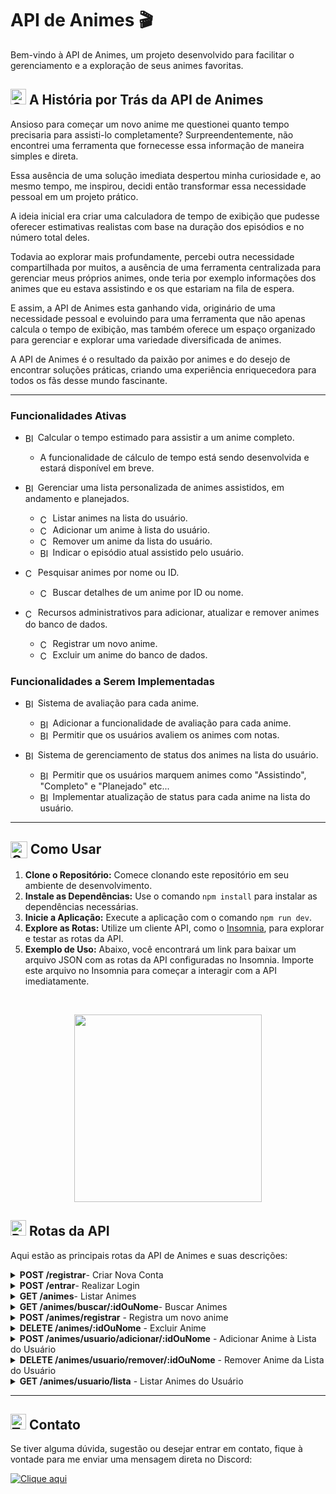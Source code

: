 # API de Animes 🎬

Bem-vindo à API de Animes, um projeto desenvolvido para facilitar o gerenciamento e a exploração de seus animes favoritas.

## <img src="https://raw.githubusercontent.com/Tarikul-Islam-Anik/Animated-Fluent-Emojis/master/Emojis/Objects/Open%20Book.png" alt="Open Book" width="25" height="25" align="baseline"/> A História por Trás da API de Animes

Ansioso para começar um novo anime me questionei quanto tempo precisaria para assisti-lo completamente? Surpreendentemente, não encontrei uma ferramenta que fornecesse essa informação de maneira simples e direta.

Essa ausência de uma solução imediata despertou minha curiosidade e, ao mesmo tempo, me inspirou, decidi então transformar essa necessidade pessoal em um projeto prático. 

A ideia inicial era criar uma calculadora de tempo de exibição que pudesse oferecer estimativas realistas com base na duração dos episódios e no número total deles.

Todavia ao explorar mais profundamente, percebi outra necessidade compartilhada por muitos, a ausência de uma ferramenta centralizada para gerenciar meus próprios animes, onde teria por exemplo informações dos animes que eu estava assistindo e os que estariam na fila de espera.

E assim, a API de Animes esta ganhando vida, originário de uma necessidade pessoal e evoluindo para uma ferramenta que não apenas calcula o tempo de exibição, mas também oferece um espaço organizado para gerenciar e explorar uma variedade diversificada de animes.

A API de Animes é o resultado da paixão por animes e do desejo de encontrar soluções práticas, criando uma experiência enriquecedora para todos os fãs desse mundo fascinante.

---

### Funcionalidades Ativas

- <img src="https://raw.githubusercontent.com/Tarikul-Islam-Anik/Animated-Fluent-Emojis/master/Emojis/Symbols/Black%20Large%20Square.png" alt="Black Large Square" width="16" align="center" /> Calcular o tempo estimado para assistir a um anime completo.
  - A funcionalidade de cálculo de tempo está sendo desenvolvida e estará disponível em breve.

- <img src="https://raw.githubusercontent.com/Tarikul-Islam-Anik/Animated-Fluent-Emojis/master/Emojis/Symbols/Black%20Large%20Square.png" alt="Black Large Square" width="16" align="center" /> Gerenciar uma lista personalizada de animes assistidos, em andamento e planejados.
   - <img src="https://raw.githubusercontent.com/Tarikul-Islam-Anik/Animated-Fluent-Emojis/master/Emojis/Symbols/Check%20Mark%20Button.png" alt="Check Mark Button" width="16" align="center"/> Listar animes na lista do usuário.
   - <img src="https://raw.githubusercontent.com/Tarikul-Islam-Anik/Animated-Fluent-Emojis/master/Emojis/Symbols/Check%20Mark%20Button.png" alt="Check Mark Button" width="16" align="center"/> Adicionar um anime à lista do usuário.
   - <img src="https://raw.githubusercontent.com/Tarikul-Islam-Anik/Animated-Fluent-Emojis/master/Emojis/Symbols/Check%20Mark%20Button.png" alt="Check Mark Button" width="16" align="center"/> Remover um anime da lista do usuário.
  - <img src="https://raw.githubusercontent.com/Tarikul-Islam-Anik/Animated-Fluent-Emojis/master/Emojis/Symbols/Black%20Large%20Square.png" alt="Black Large Square" width="16" align="center" /> Indicar o episódio atual assistido pelo usuário.

- <img src="https://raw.githubusercontent.com/Tarikul-Islam-Anik/Animated-Fluent-Emojis/master/Emojis/Symbols/Check%20Mark%20Button.png" alt="Check Mark Button" width="16" align="center"/> Pesquisar animes por nome ou ID.
  - <img src="https://raw.githubusercontent.com/Tarikul-Islam-Anik/Animated-Fluent-Emojis/master/Emojis/Symbols/Check%20Mark%20Button.png" alt="Check Mark Button" width="16" align="center"/> Buscar detalhes de um anime por ID ou nome.
- <img src="https://raw.githubusercontent.com/Tarikul-Islam-Anik/Animated-Fluent-Emojis/master/Emojis/Symbols/Check%20Mark%20Button.png" alt="Check Mark Button" width="16" align="center"/> Recursos administrativos para adicionar, atualizar e remover animes do banco de dados.
  - <img src="https://raw.githubusercontent.com/Tarikul-Islam-Anik/Animated-Fluent-Emojis/master/Emojis/Symbols/Check%20Mark%20Button.png" alt="Check Mark Button" width="16" align="center"/> Registrar um novo anime.
  - <img src="https://raw.githubusercontent.com/Tarikul-Islam-Anik/Animated-Fluent-Emojis/master/Emojis/Symbols/Check%20Mark%20Button.png" alt="Check Mark Button" width="16" align="center"/> Excluir um anime do banco de dados.

### Funcionalidades a Serem Implementadas

- <img src="https://raw.githubusercontent.com/Tarikul-Islam-Anik/Animated-Fluent-Emojis/master/Emojis/Symbols/Black%20Large%20Square.png" alt="Black Large Square" width="16" align="center" /> Sistema de avaliação para cada anime.

  - <img src="https://raw.githubusercontent.com/Tarikul-Islam-Anik/Animated-Fluent-Emojis/master/Emojis/Symbols/Black%20Large%20Square.png" alt="Black Large Square" width="16" align="center" /> Adicionar a funcionalidade de avaliação para cada anime.
  - <img src="https://raw.githubusercontent.com/Tarikul-Islam-Anik/Animated-Fluent-Emojis/master/Emojis/Symbols/Black%20Large%20Square.png" alt="Black Large Square" width="16" align="center" /> Permitir que os usuários avaliem os animes com notas.

- <img src="https://raw.githubusercontent.com/Tarikul-Islam-Anik/Animated-Fluent-Emojis/master/Emojis/Symbols/Black%20Large%20Square.png" alt="Black Large Square" width="16" align="center" /> Sistema de gerenciamento de status dos animes na lista do usuário.
  - <img src="https://raw.githubusercontent.com/Tarikul-Islam-Anik/Animated-Fluent-Emojis/master/Emojis/Symbols/Black%20Large%20Square.png" alt="Black Large Square" width="16" align="center" /> Permitir que os usuários marquem animes como "Assistindo", "Completo" e "Planejado" etc...
  - <img src="https://raw.githubusercontent.com/Tarikul-Islam-Anik/Animated-Fluent-Emojis/master/Emojis/Symbols/Black%20Large%20Square.png" alt="Black Large Square" width="16" align="center" /> Implementar atualização de status para cada anime na lista do usuário.

---

## <img src="https://raw.githubusercontent.com/Tarikul-Islam-Anik/Animated-Fluent-Emojis/master/Emojis/Objects/Gear.png" alt="Gear" width="27" align="center" /> Como Usar

1.  **Clone o Repositório:** Comece clonando este repositório em seu ambiente de desenvolvimento.
2.  **Instale as Dependências:** Use o comando `npm install` para instalar as dependências necessárias.
3.  **Inicie a Aplicação:** Execute a aplicação com o comando `npm run dev`.
4.  **Explore as Rotas:** Utilize um cliente API, como o [Insomnia](https://insomnia.rest/), para explorar e testar as rotas da API.
5.  **Exemplo de Uso:** Abaixo, você encontrará um link para baixar um arquivo JSON com as rotas da API configuradas no Insomnia. Importe este arquivo no Insomnia para começar a interagir com a API imediatamente.
</br>

   <p align="center">
    <a href="https://github.com/Cleber-Sanches/Api-Animes/blob/main/rotas-insomnia.json">
        <img src="https://img.shields.io/badge/Arquivo%20com%20as%20rotas-4000BF?logo=insomnia&logoColor=white" width="300">
    </a>
</p>


## <img src="https://raw.githubusercontent.com/Tarikul-Islam-Anik/Animated-Fluent-Emojis/master/Emojis/Travel%20and%20places/Rocket.png" alt="Rocket" width="25" height="25" /> Rotas da API

Aqui estão as principais rotas da API de Animes e suas descrições:

<details><summary><b>POST /registrar</b>- Criar Nova Conta</summary>

Cria uma nova conta de usuário.

**Corpo da requisição:**

```json
{
  "nome": "Nome do Usuário",
  "email": "usuario@example.com",
  "senha": "senha123"
}
```

**Exemplo de resposta (201 Created):**

```json
{
  "mensagem": "Conta criada com sucesso!"
}
```

</details><details><summary><b>POST /entrar</b>- Realizar Login</summary>

Realiza o login do usuário.

**Corpo da requisição:**

```json
{
  "email": "usuario@example.com",
  "senha": "senha123"
}
```

Exemplo de resposta (200 OK):

```json
{
  "token": "eyJhbGciOiJIUzI1NiIsInR5cCI6IkpXVCJ9.eyJpZCI6IjdmNTVkNzU1LWRjMjUtNGUzYy1iOGY2LWI4MDdiZDAwNDUwZiIsIm5vbWUiOiJjbGViZXIiLCJlbWFpbCI6ImFkQGdtYWlsLmNvbSIsImlhdCI6MTY5MzM0MzU2NiwiZXhwIjoxNjkzMzcyMzY2fQ.E8SSyUg0VW-cDy2-MxcR_4RlUux5lWZdYcTCbSyPPhs",
  "usuario": {
    "id": "7f55d755-dc25-4e3c-b8f6-b807bd00450f",
    "nome": "nome de usuário",
    "email": "usuario@example.com"
  }
}
```

</details><details><summary><b>GET /animes</b>- Listar Animes</summary> 
   Retorna a lista de todos os animes cadastrados.

**Exemplo de resposta (200 OK):**

```json
[
  {
    "animeID": 1,
    "data": {
      "nome": "One Piece",
      "episodios": 1073,
      "status": "Em andamento",
      "dia_horario_transmissao": "Sábados, 23:00",
      "duracaoPorEp": 24,
      "generos": ["Ação", "Aventura", "Fantasia"]
    }
  },
  {
    "animeID": 2,
    "data": {
      "nome": "Boruto: Naruto Next Generations",
      "episodios": 293,
      "status": "Em andamento",
      "dia_horario_transmissao": "Não definido",
      "duracaoPorEp": 24,
      "generos": ["Ação", "Aventura", "Fantasia", "Shounen"]
    }
  }
]
```

</details><details><summary><b>
   GET /animes/buscar/:idOuNome</b>- Buscar Animes</summary>

Busca um anime pelo ID ou nome.

Exemplo de requisição:

`GET /animes/buscar/1`

Exemplo de resposta (200 OK):

```json
{
  "animeID": 1,
  "data": {
    "nome": "One Piece",
    "episodios": 1073,
    "status": "Em andamento",
    "dia_horario_transmissao": "Sábados, 23:00",
    "duracaoPorEp": 24,
    "generos": ["Ação", "Aventura", "Fantasia"]
  }
}
```

</details>

<details><summary>
   <b>POST /animes/registrar</b> - Registra um novo anime</summary>

Registra um novo anime no banco de dados.

**Corpo da requisição:**

```json
{
  "nome": "Boruto: Naruto Next Generations",
  "episodios": 293,
  "status": "Em andamento",
  "dia_horario_transmissao": "Não definido",
  "duracaoPorEp": 24,
  "generos": ["Ação", "Aventura", "Fantasia", "Shounen"]
}
```

O corpo da requisição deve ser um objeto JSON contendo os seguintes campos:

- **nome**: O nome do anime a ser registrado. `(obrigatório)`
- **episodios**: O número total de episódios do anime. `(obrigatório)`
- **status**: O status atual do anime (ex: "Em andamento", "Concluído", etc.). `(obrigatório)`
- **dia_horario_transmissao**: O dia e horário de transmissão do anime, se aplicável. `(opcional)`
- **duracaoPorEp**: A duração média de cada episódio em minutos. `(obrigatório)`
- **generos**: Uma lista de gêneros aos quais o anime pertence. `(obrigatório)`

</details>
<details>
<summary><b>DELETE /animes/:idOuNome</b> - Excluir Anime</summary>

Exclui um anime do banco de dados com base no ID ou nome fornecido.

**Parâmetros da URL:**

- **idOuNome**: ID numérico ou nome do anime a ser excluído.

Exemplo de requisição:
`DELETE /animes/1`

ou

`DELETE /animes/NomeDoAnime`

Exemplo de resposta (200 OK):

```json
{
  "mensagem": "Anime excluído com sucesso!"
}
```

</details>

<details>
<summary><b>POST /animes/usuario/adicionar/:idOuNome</b> - Adicionar Anime à Lista do Usuário</summary>

Adiciona um anime à lista pessoal do usuário com base no ID ou nome fornecido.

**Parâmetros da URL:**

- **idOuNome**: ID numérico ou nome do anime a ser adicionado à lista do usuário.

Exemplo de requisição:

`POST /animes/usuario/adicionar/1`

ou

`POST /animes/usuario/adicionar/NomeDoAnime`

**Observações:**

- Se a busca pelo nome do anime retornar mais de um resultado, o sistema não permitirá a adição. Nesse caso, é recomendado verificar o ID único do anime e usá-lo para a adição.
- Ao adicionar um anime, a mensagem de resposta incluirá uma lista com os animes correspondentes à busca pelo nome, caso tenha sido feita.

Exemplo de resposta (201 Created):

```json
{
  "mensagem": "Anime adicionado à sua lista com sucesso!"
}
```

</details>

<details>
<summary><b>DELETE /animes/usuario/remover/:idOuNome</b> - Remover Anime da Lista do Usuário</summary>

Esta rota permite remover um anime da lista pessoal do usuário. Você pode usar o ID numérico ou o nome do anime para remover da lista.

**Parâmetros:**

- **idOuNome**: ID numérico ou nome do anime a ser removido.

**Autenticação:**

- Certifique-se de estar autenticado para usar esta rota. Inclua o token de autenticação no cabeçalho da requisição no formato Bearer.

**Observações:**

- Se a busca pelo nome do anime retornar vários resultados, recomendamos usar o ID único do anime para remover.
- A mensagem de resposta incluirá uma lista de animes correspondentes ao nome buscado, se aplicável.

Exemplo de requisição:

`DELETE /animes/usuario/remover/1`

ou

`DELETE /animes/usuario/remover/NomeDoAnime`

Exemplo de resposta (200 OK):

```json
{
  "mensagem": "Anime removido da sua lista com sucesso!"
}
```

</details>

<details>
<summary><b>GET /animes/usuario/lista</b> - Listar Animes do Usuário</summary>

Esta rota permite listar os animes presentes na lista pessoal do usuário.

**Autenticação:**

- Certifique-se de estar autenticado para usar esta rota. Inclua o token de autenticação no cabeçalho da requisição no formato Bearer.

Exemplo de requisição:

`GET /animes/usuario/lista`

Exemplo de resposta (200 OK):

```json
[
  {
    "id": 1,
    "nome": "Boruto: Naruto Next Generations",
    "episodios": 293,
    "status": "Em andamento",
    "dia_horario_transmissao": "Não definido",
    "duracaoPorEp": 24,
    "generos": ["Ação", "Aventura", "Fantasia", "Shounen"]
  },
  {
    "id": 2,
    "nome": "Attack on Titan",
    "episodios": 75,
    "status": "Concluído",
    "dia_horario_transmissao": "Domingos, 10:00",
    "duracaoPorEp": 23,
    "generos": ["Ação", "Drama", "Fantasia", "Mistério", "Shounen"]
  }
  // ... outros animes do usuário
]
```

</details>

---

## <img src="https://raw.githubusercontent.com/Tarikul-Islam-Anik/Animated-Fluent-Emojis/master/Emojis/Objects/Telephone%20Receiver.png" alt="Telephone Receiver" width="25" height="25" /> Contato

Se tiver alguma dúvida, sugestão ou desejar entrar em contato, fique à vontade para me enviar uma mensagem direta no Discord:

[![Clique aqui](https://img.shields.io/badge/Clique%20aqui-%235865F2.svg?style=for-the-badge&logo=discord&logoColor=white)](https://discord.gg/HxtrEKNsfy)

